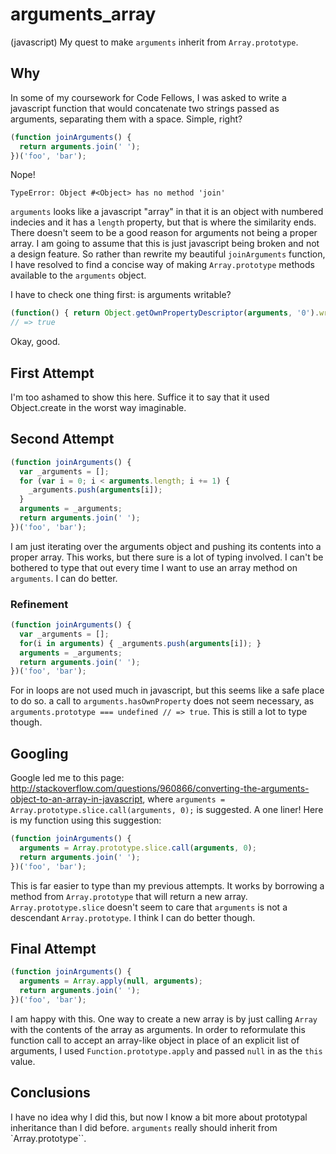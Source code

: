 arguments_array
===============

(javascript)
My quest to make ``arguments`` inherit from ``Array.prototype``.

## Why

In some of my coursework for Code Fellows, I was asked to write a javascript function that would concatenate two strings passed as arguments, separating them with a space.  Simple, right?

```javascript
(function joinArguments() {
  return arguments.join(' ');
})('foo', 'bar');
```

Nope!

```
TypeError: Object #<Object> has no method 'join'
```

``arguments`` looks like a javascript "array" in that it is an object with numbered indecies and it has a ``length`` property, but that is where the similarity ends.  There doesn't seem to be a good reason for arguments not being a proper array.  I am going to assume that this is just javascript being broken and not a design feature.  So rather than rewrite my beautiful ``joinArguments`` function, I have resolved to find a concise way of making ``Array.prototype`` methods available to the ``arguments`` object.

I have to check one thing first: is arguments writable?
```javascript
(function() { return Object.getOwnPropertyDescriptor(arguments, '0').writable; })('value');
// => true
```
Okay, good.


## First Attempt

I'm too ashamed to show this here.  Suffice it to say that it used Object.create in the worst way imaginable.

## Second Attempt

```javascript
(function joinArguments() {
  var _arguments = [];
  for (var i = 0; i < arguments.length; i += 1) {
    _arguments.push(arguments[i]);
  }
  arguments = _arguments;
  return arguments.join(' ');
})('foo', 'bar');
```

I am just iterating over the arguments object and pushing its contents into a proper array.  This works, but there sure is a lot of typing involved.  I can't be bothered to type that out every time I want to use an array method on ``arguments``.  I can do better.

### Refinement

```javascript
(function joinArguments() {
  var _arguments = [];
  for(i in arguments) { _arguments.push(arguments[i]); }
  arguments = _arguments;
  return arguments.join(' ');
})('foo', 'bar');
```

For in loops are not used much in javascript, but this seems like a safe place to do so.  a call to ``arguments.hasOwnProperty`` does not seem necessary, as ``arguments.prototype === undefined // => true``.  This is still a lot to type though.

## Googling

Google led me to this page:
http://stackoverflow.com/questions/960866/converting-the-arguments-object-to-an-array-in-javascript, where ``arguments = Array.prototype.slice.call(arguments, 0);`` is suggested.  A one liner!  Here is my function using this suggestion:

```javascript
(function joinArguments() {
  arguments = Array.prototype.slice.call(arguments, 0);
  return arguments.join(' ');
})('foo', 'bar');
```

This is far easier to type than my previous attempts.  It works by borrowing a method from ``Array.prototype`` that will return a new array.  ``Array.prototype.slice`` doesn't seem to care that ``arguments`` is not a descendant ``Array.prototype``.  I think I can do better though.

## Final Attempt

```javascript
(function joinArguments() {
  arguments = Array.apply(null, arguments);
  return arguments.join(' ');
})('foo', 'bar');
```

I am happy with this.  One way to create a new array is by just calling ``Array`` with the contents of the array as arguments.  In order to reformulate this function call to accept an array-like object in place of an explicit list of arguments, I used ``Function.prototype.apply`` and passed ``null`` in as the ``this`` value.  

## Conclusions

I have no idea why I did this, but now I know a bit more about prototypal inheritance than I did before.  ``arguments`` really should inherit from `Array.prototype``.
